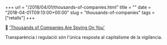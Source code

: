 +++
url = "/2018/04/01/thousands-of-companies.html"
title = ""
date = "2018-04-01T09:13:00+00:00"
slug = "thousands-of-companies"
tags = ["retalls"]
+++

📎 ['Thousands of Companies Are Spying On You'](https://m.slashdot.org/story/339089)

Transparència i regulació són l'única resposta al capitalisme de la vigilància.

